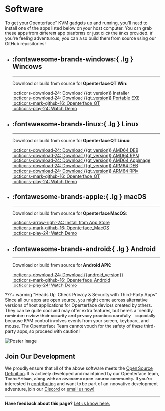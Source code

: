 # Software

To get your Openterface™ KVM gadgets up and running, you'll need to install one of the apps listed below on your host computer. You can grab these apps from different app platforms or just click the links provided. If you're feeling adventurous, you can also build them from source using our GitHub repositories!

<div class="grid cards" markdown>

-   ## :fontawesome-brands-windows:{ .lg } __Windows__

    ---

    Download or build from source for **Openterface QT Win**:

    [:octicons-download-24: Download {{qt_version}} Installer](https://github.com/TechxArtisanStudio/Openterface_QT/releases/download/{{qt_version}}/openterfaceQT.windows.amd64.installer.exe)  <br>
    [:octicons-download-24: Download {{qt_version}} Portable EXE](https://github.com/TechxArtisanStudio/Openterface_QT/releases/download/{{qt_version}}/openterfaceQT-portable.exe)  <br>
    [:octicons-mark-github-16: Openterface_QT](https://github.com/TechxArtisanStudio/Openterface_QT)  <br>
    [:octicons-play-24: Watch Demo](https://youtu.be/ERzpGtRvP2o?si=e9k402f0nxsD8o2j)

-   ## :fontawesome-brands-linux:{ .lg } __Linux__

    ---

    Download or build from source for **Openterface QT Linux**:

    [:octicons-download-24: Download {{qt_version}} AMD64 DEB](https://github.com/TechxArtisanStudio/Openterface_QT/releases/download/{{qt_version}}/openterfaceQT.linux.amd64.deb)  <br>
    [:octicons-download-24: Download {{qt_version}} AMD64 RPM](https://github.com/TechxArtisanStudio/Openterface_QT/releases/download/{{qt_version}}/openterfaceQT.linux.amd64.rpm)  <br>
    [:octicons-download-24: Download {{qt_version}} AMD64 AppImage](https://github.com/TechxArtisanStudio/Openterface_QT/releases/download/{{qt_version}}/openterfaceQT.linux.amd64.AppImage)  <br>
    [:octicons-download-24: Download {{qt_version}} ARM64 DEB](https://github.com/TechxArtisanStudio/Openterface_QT/releases/download/{{qt_version}}/openterfaceQT.linux.arm64.deb)  <br>
    [:octicons-download-24: Download {{qt_version}} ARM64 RPM](https://github.com/TechxArtisanStudio/Openterface_QT/releases/download/{{qt_version}}/openterfaceQT.linux.arm64.rpm)  <br>
    [:octicons-mark-github-16: Openterface_QT](https://github.com/TechxArtisanStudio/Openterface_QT)  <br>
    [:octicons-play-24: Watch Demo](https://youtu.be/_ScpI6TC0Pk?si=FSg7A2zmST8QbFec)

-   ## :fontawesome-brands-apple:{ .lg } __macOS__

    ---

    Download or build from source for **Openterface MacOS**:

    [:octicons-arrow-right-24: Install from App Store](/appstore) <br>
    [:octicons-mark-github-16: Openterface_MacOS](https://github.com/TechxArtisanStudio/Openterface_MacOS)  <br>
    [:octicons-play-24: Watch Demo](https://youtu.be/m7OpUem0zqY?si=tclfl0Jl77tmE6_e)

-   ## :fontawesome-brands-android:{ .lg } __Android__

    ---

    Download or build from source for **Android APK**:

    [:octicons-download-24: Download {{android_version}}](https://github.com/TechxArtisanStudio/Openterface_Android/releases/download/{{android_version}}/OpenterfaceAndroid-release.apk)  <br>
    [:octicons-mark-github-16: Openterface_Android](https://github.com/TechxArtisanStudio/Openterface_Android)  <br>
    [:octicons-play-24: Watch Demo](https://x.com/TechxArtisan/status/1825460088922071398)

</div>

???+ warning "Heads Up: Check Privacy & Security with Third-Party Apps"
    Since all our apps are open source, you might come across alternative versions of host applications for Openterface devices created by others. They can be quite cool and may offer extra features, but here’s a friendly reminder: review their security and privacy practices carefully—especially because KVM control involves events from your screen, keyboard, and mouse. The Openterface Team cannot vouch for the safety of these third-party apps, so proceed with caution!

<div class="container">
    <img src="https://assets.openterface.com/images/product/win_qt_app.webp" alt="Poster Image" class="poster-image-shadow" loading="lazy">
</div>

## Join Our Development

We proudly ensure that all of the above software meets the [Open Source Definition](/compliance). It is actively developed and maintained by our Openterface team, TechxArtisan, along with an awesome open-source community. If you’re interested in [contributing](/contributing) and want to be part of an innovative development adventure, join our [Discord](/discord) or [email us now!](mailto:info@openterface.com)

---

**Have feedback about this page?** [Let us know here.](https://forms.gle/wmxoR2C1VdG36mT69)